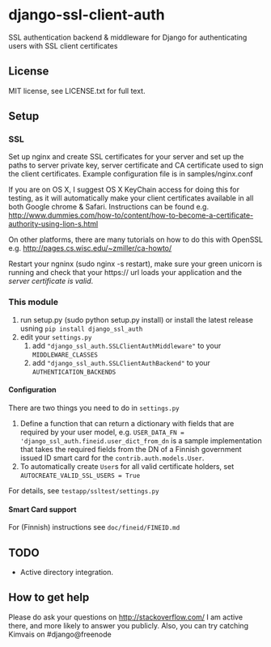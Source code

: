 django-ssl-client-auth
======================

SSL authentication backend &amp; middleware for Django for authenticating users with SSL client certificates

## License

MIT license, see LICENSE.txt for full text.

## Setup

### SSL

Set up nginx and create SSL certificates for your server and set up the paths
to server private key, server certificate and CA certificate used to sign
the client certificates. Example configuration file is in samples/nginx.conf

If you are on OS X, I suggest OS X KeyChain access for doing this for
testing, as it will automatically make your client certificates available in
all both Google chrome & Safari. Instructions can be found e.g.
http://www.dummies.com/how-to/content/how-to-become-a-certificate-authority-using-lion-s.html

On other platforms, there are many tutorials on how to do this with OpenSSL
e.g. http://pages.cs.wisc.edu/~zmiller/ca-howto/

Restart your ngninx (sudo nginx -s restart), make sure your green unicorn is
 running and check that your https:// url loads your application and the
 _server certificate is valid_.

### This module

1. run setup.py (sudo python setup.py install) or install the latest release usning `pip install django_ssl_auth `
2. edit your `settings.py`
    1. add `"django_ssl_auth.SSLClientAuthMiddleware"` to your `MIDDLEWARE_CLASSES`
    2. add `"django_ssl_auth.SSLClientAuthBackend"` to your `AUTHENTICATION_BACKENDS`

#### Configuration 
There are two things you need to do in `settings.py`

1. Define a function that can return a dictionary with fields that
are required by your user model, e.g. `USER_DATA_FN = 'django_ssl_auth.fineid.user_dict_from_dn` is a sample implementation that takes the required fields from the DN of a Finnish government issued ID smart card for the `contrib.auth.models.User`.
2. To automatically create `User`s for all valid certificate holders, set `AUTOCREATE_VALID_SSL_USERS = True`

For details, see `testapp/ssltest/settings.py`

#### Smart Card support

For (Finnish) instructions see `doc/fineid/FINEID.md`


## TODO

* Active directory integration.

## How to get help

Please do ask your questions on http://stackoverflow.com/
I am active there, and more likely to answer you publicly.
Also, you can try catching Kimvais on #django@freenode


